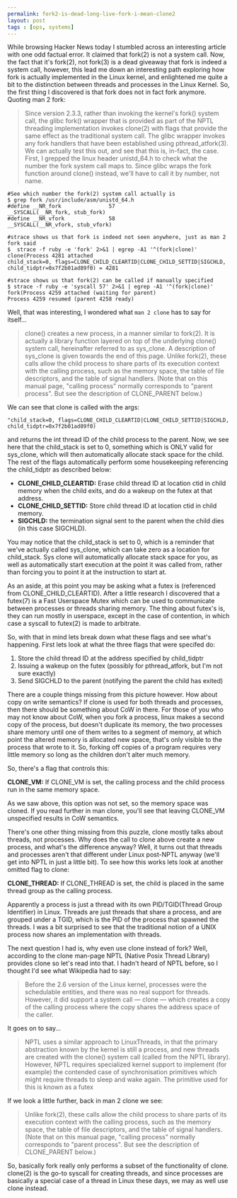 ```yaml
---
permalink: fork2-is-dead-long-live-fork-i-mean-clone2
layout: post
tags : [ops, systems]
---
```



While browsing Hacker News today I stumbled across an interesting article with one odd factual error. It claimed that fork(2) is not a system call. Now, the fact that  it's fork(2), not fork(3) is a dead giveaway that fork is indeed a system call, however, this lead me down an interesting path exploring how fork is actually implemented in the Linux kernel, and enlightened me quite a bit to the distinction between threads and processes in the Linux Kernel.
So, the first thing I discovered is that fork does not in fact fork anymore. Quoting man 2 fork:

> Since version 2.3.3, rather than invoking the kernel's fork() system call, the glibc fork() wrapper that is provided as part of the NPTL threading implementation invokes clone(2) with flags that provide the same effect as the traditional system call. The glibc wrapper invokes any fork handlers that have been established using pthread_atfork(3).
We can actually test this out, and see that this is, in-fact, the case. First, I grepped the linux header unistd_64.h to check what the number the fork system call maps to. Since glibc wraps the fork function around clone() instead, we'll have to call it by number, not name.

    #See which number the fork(2) system call actually is
    $ grep fork /usr/include/asm/unistd_64.h     
    #define __NR_fork				57
    __SYSCALL(__NR_fork, stub_fork)
    #define __NR_vfork				58
    __SYSCALL(__NR_vfork, stub_vfork)

    #strace shows us that fork is indeed not seen anywhere, just as man 2 fork said
    $  strace -f ruby -e 'fork' 2>&1 | egrep -A1 '^(fork|clone)'
    clone(Process 4281 attached
    child_stack=0, flags=CLONE_CHILD_CLEARTID|CLONE_CHILD_SETTID|SIGCHLD, child_tidptr=0x7f2b01ad89f0) = 4281

    #strace shows us that fork(2) can be called if manually specified
    $ strace -f ruby -e 'syscall 57' 2>&1 | egrep -A1 '^(fork|clone)'
    fork(Process 4259 attached (waiting for parent)
    Process 4259 resumed (parent 4258 ready)

Well, that was interesting, I wondered what `man 2 clone` has to say for itself...

> clone() creates a new process, in a manner similar to fork(2). It is actually a library function layered on top of the underlying clone() system call, hereinafter referred to as sys_clone. A description of sys_clone is given towards the end of this page. Unlike fork(2), these calls allow the child process to share parts of its execution context with the calling process, such as the memory space, the table of file descriptors, and the table of signal handlers. (Note that on this manual page, "calling process" normally corresponds to "parent process". But see the description of CLONE_PARENT below.)

We can see that clone is called with the args:

    "child_stack=0, flags=CLONE_CHILD_CLEARTID|CLONE_CHILD_SETTID|SIGCHLD, child_tidptr=0x7f2b01ad89f0)

and returns the int thread ID of the child process to the parent. Now, we see here that the child_stack is set to 0, something which is ONLY valid for sys_clone, which will then automatically allocate stack space for the child. The rest of the flags automatically perform some housekeeping referencing the child_tidptr as described below: 

* **CLONE_CHILD_CLEARTID:** Erase child thread ID at location ctid in child memory when the child exits, and do a wakeup on the futex at that address.
* **CLONE_CHILD_SETTID:** Store child thread ID at location ctid in child memory.
* **SIGCHLD:** the termination signal sent to the parent when the child dies (in this case SIGCHLD).

You may notice that the child_stack is set to 0, which is a reminder that we've actually called sys_clone, which can take zero as a location for child_stack. Sys clone will automatically allocate stack space for you, as well as automatically start execution at the point it was called from, rather than forcing you to point it at the instruction to start at. 

As an aside, at this point you may be asking what a futex is (referenced from CLONE_CHILD_CLEARTID). After a little research I discovered that a futex(7) is a Fast Userspace Mutex which can be used to communicate between processes or threads sharing memory. The thing about futex's is, they can run mostly in userspace, except in the case of contention, in which case a syscall to futex(2) is made to arbitrate.

So, with that in mind lets break down what these flags and see what's happening. First lets look at what the three flags that were specifed do:

1. Store the child thread ID at the address specified by child_tidptr
1. Issuing a wakeup on the futex (possibly for pthread_atfork, but I'm not sure exactly)
1. Send SIGCHLD to the parent (notifying the parent the child has exited)

There are a couple things missing from this picture however. How about copy on write semantics? If clone is used for both threads and processes, then there should be something about CoW in there. For those of you who may not know about CoW, when you fork a process, linux makes a second copy of the process, but doesn't duplicate its memory, the two processes share memory until one of them writes to a segment of memory, at which point the altered memory is allocated new space, that's only visible to the process that wrote to it. So, forking off copies of a program requires very little memory so long as the children don't alter much memory.

So, there's a flag that controls this:

**CLONE_VM:** If CLONE_VM is set, the calling process and the child process run in the same memory space.

As we saw above, this option was not set, so the memory space was cloned. If you read further in man clone, you'll see that leaving CLONE_VM unspecified results in CoW semantics.

There's one other thing missing from this puzzle, clone mostly talks about threads, not processes. Why does the call to clone above create a new process, and what's the difference anyway? Well, it turns out that threads and processes aren't that different under Linux post-NPTL anyway (we'll get into NPTL in just a little bit). To see how this works lets look at another omitted flag to clone:

**CLONE_THREAD:** If CLONE_THREAD is set, the child is placed in the same thread group as the calling process.

Apparently a process is just a thread with its own PID/TGID(Thread Group Identifier) in Linux. Threads are just threads that share a process, and are grouped under a TGID, which is the PID of the process that spawned the threads. I was a bit surprised to see that the traditional notion of a UNIX process now shares an implementation with threads.
 
The next question I had is, why even use clone instead of fork? Well, according to the clone man-page NPTL (Native Posix Thread Library) provides clone so let's read into that. I hadn't heard of NPTL before, so I thought I'd see what Wikipedia had to say:

> Before the 2.6 version of the Linux kernel, processes were the schedulable entities, and there was no real support for threads. However, it did support a system call — clone — which creates a copy of the calling process where the copy shares the address space of the caller.

It goes on to say...

> NPTL uses a similar approach to LinuxThreads, in that the primary abstraction known by the kernel is still a process, and new threads are created with the clone() system call (called from the NPTL library). However, NPTL requires specialized kernel support to implement (for example) the contended case of synchronisation primitives which might require threads to sleep and wake again. The primitive used for this is known as a futex

If we look a little further, back in man 2 clone we see:

>  Unlike fork(2), these calls allow the child process to share parts of its execution context with the calling process, such as the memory  space,  the  table of file descriptors, and the table of signal handlers.  (Note that on this manual page, "calling process" normally corresponds to "parent process".  But see the description of CLONE_PARENT below.)

So, basically fork really only performs a subset of the functionality of clone. clone(2) is the go-to syscall for creating threads, and since processes are basically a special case of a thread in Linux these days, we may as well use clone instead.